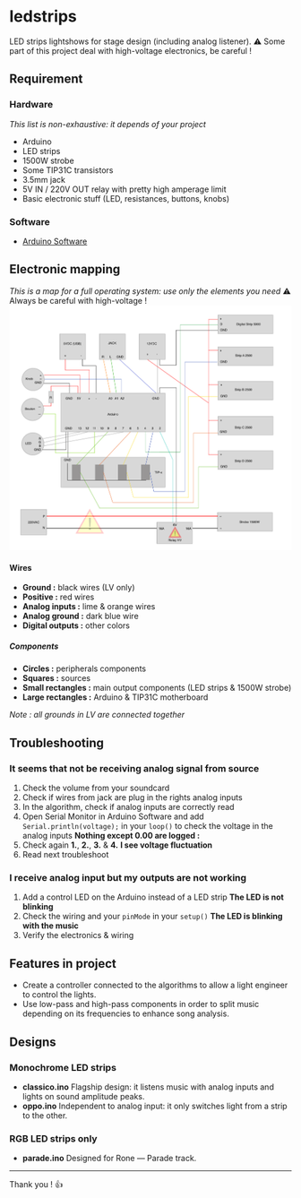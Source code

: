 # ledstrips
LED strips lightshows for stage design (including analog listener).
:warning: Some part of this project deal with high-voltage electronics, be careful !

## Requirement

### Hardware
_This list is non-exhaustive: it depends of your project_
* Arduino
* LED strips
* 1500W strobe
* Some TIP31C transistors
* 3.5mm jack
* 5V IN / 220V OUT relay with pretty high amperage limit
* Basic electronic stuff (LED, resistances, buttons, knobs)

### Software
* [Arduino Software](https://www.arduino.cc/en/Main/Software)

## Electronic mapping
_This is a map for a full operating system: use only the elements you need_
:warning: Always be careful with high-voltage !
![Electronic map](https://github.com/gabrielstik/ledstrips/blob/master/map.png)

#### Wires
* **Ground :** black wires (LV only)
* **Positive :** red wires
* **Analog inputs :** lime & orange wires
* **Analog ground :** dark blue wire
* **Digital outputs :** other colors

##### Components
* **Circles :** peripherals components
* **Squares :** sources
* **Small rectangles :** main output components (LED strips & 1500W strobe)
* **Large rectangles :** Arduino & TIP31C motherboard

_Note : all grounds in LV are connected together_

## Troubleshooting

### It seems that not be receiving analog signal from source
1. Check the volume from your soundcard
2. Check if wires from jack are plug in the rights analog inputs
3. In the algorithm, check if analog inputs are correctly read
4. Open Serial Monitor in Arduino Software and add `Serial.println(voltage);` in your `loop()` to check the voltage in the analog inputs
**Nothing except 0.00 are logged :**
5. Check again **1.**, **2.**, **3.** & **4.**
**I see voltage fluctuation**
5. Read next troubleshoot

### I receive analog input but my outputs are not working
1. Add a control LED on the Arduino instead of a LED strip
**The LED is not blinking**
2. Check the wiring and your `pinMode` in your `setup()`
**The LED is blinking with the music**
2. Verify the electronics & wiring

## Features in project
* Create a controller connected to the algorithms to allow a light engineer to control the lights.
* Use low-pass and high-pass components in order to split music depending on its frequencies to enhance song analysis.

## Designs

### Monochrome LED strips
* **classico.ino** Flagship design: it listens music with analog inputs and lights on sound amplitude peaks.
* **oppo.ino** Independent to analog input: it only switches light from a strip to the other.

### RGB LED strips only
* **parade.ino** Designed for Rone — Parade track.

***

Thank you ! :thumbsup:
